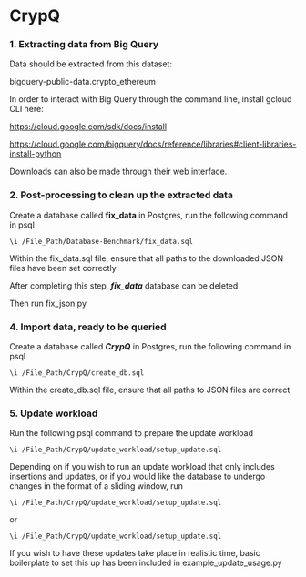 # CrypQ
### 1. Extracting data from Big Query

Data should be extracted from this dataset:

bigquery-public-data.crypto_ethereum

In order to interact with Big Query through the command line, install gcloud CLI here:

https://cloud.google.com/sdk/docs/install

https://cloud.google.com/bigquery/docs/reference/libraries#client-libraries-install-python

Downloads can also be made through their web interface.

### 2. Post-processing to clean up the extracted data

Create a database called **fix_data** in Postgres, run the following command in psql

```
\i /File_Path/Database-Benchmark/fix_data.sql
```
Within the fix_data.sql file, ensure that all paths to the downloaded JSON files have been set correctly

After completing this step, ***fix_data*** database can be deleted

Then run fix_json.py

### 4. Import data, ready to be queried 

Create a database called ***CrypQ*** in Postgres, run the following command in psql
```
\i /File_Path/CrypQ/create_db.sql
```
Within the create_db.sql file, ensure that all paths to JSON files are correct

### 5. Update workload

Run the following psql command to prepare the update workload
```
\i /File_Path/CrypQ/update_workload/setup_update.sql
```
Depending on if you wish to run an update workload that only includes insertions and updates, or if you would like the database to undergo changes in the format of a sliding window, run
```
\i /File_Path/CrypQ/update_workload/setup_update.sql
```
or
```
\i /File_Path/CrypQ/update_workload/setup_update.sql
```
If you wish to have these updates take place in realistic time, basic boilerplate to set this up has been included in example_update_usage.py

